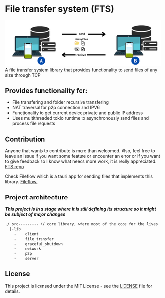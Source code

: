 # File transfer system (FTS)
![alt text](fts.png)
A file transfer system library that provides functionality to send files of any size through TCP

## Provides functionality for:
- File transfering and folder recursive transfering
- NAT traversal for p2p connection and IPV6
- Functionality to get current device private and public IP address
- Uses multithreaded tokio runtime to asynchronously send files and process file requests

## Contribution
Anyone that wants to contribute is more than welcomed. 
Also, feel free to leave an issue if you want some feature or encounter an error or if you want to give feedback so I know what needs more work, it is really appreciated. [FTS repo](https://github.com/Bicheka/file-transfer-system)

Check Fileflow which is a tauri app for sending files that implements this library. [Fileflow.](https://github.com/Bicheka/fileflow)

## Project architecture

***This project is in a stage where it is still defining its structure so it might be subject of major changes***
```
./ src--------- // core library, where most of the code for the lives
  |-lib  
    -    client
    -    file_transfer
    -    graceful_shutdown
    -    network
    -    p2p
    -    server
```
## License
This project is licensed under the MIT License - see the [LICENSE](LICENSE) file for details.
